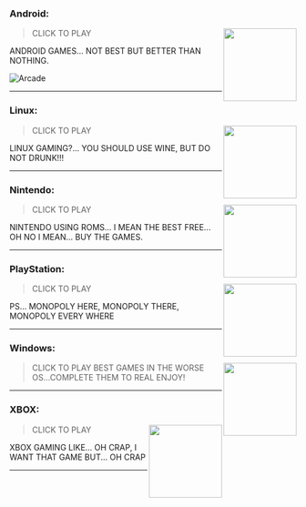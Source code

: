 ### Android:
<img 
  src="https://img.icons8.com/color/128/android-os.png"
  width="128"
  align="right"
/>
> CLICK TO PLAY

ANDROID GAMES... NOT BEST BUT BETTER THAN NOTHING.

![Arcade](https://img.shields.io/badge/Arcade-gold)

- - -
### Linux:
<img 
  src="https://img.icons8.com/color/128/linux.png"
  width="128"
  align="right"
/>
> CLICK TO PLAY

LINUX GAMING?... YOU SHOULD USE WINE, BUT DO NOT DRUNK!!!

- - -
### Nintendo:
<img 
  src="https://img.icons8.com/color/128/nintendo.png"
  width="128"
  align="right"
/>
> CLICK TO PLAY

NINTENDO USING ROMS... I MEAN THE BEST FREE... OH NO I MEAN... BUY THE GAMES.


- - -
### PlayStation:
<img 
  src="https://img.icons8.com/color/128/play-station.png"
  width="128"
  align="right"
/>
> CLICK TO PLAY

PS... MONOPOLY HERE, MONOPOLY THERE, MONOPOLY EVERY WHERE

- - -
### Windows:
<img 
  src="https://img.icons8.com/color/128/windows-11.png"
  width="128"
  align="right"
/>
> CLICK TO PLAY
BEST GAMES IN THE WORSE OS...COMPLETE THEM TO REAL ENJOY!

- - -
### XBOX:
<img 
  src="https://img.icons8.com/color/128/xbox.png"
  width="128"
  align="right"
/>
> CLICK TO PLAY

XBOX GAMING LIKE... OH CRAP, I WANT THAT GAME BUT... OH CRAP
- - -
